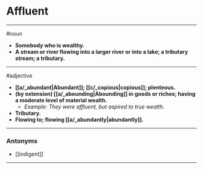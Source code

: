 # Affluent
---
#noun
- **Somebody who is wealthy.**
- **A stream or river flowing into a larger river or into a lake; a tributary stream; a tributary.**
---
#adjective
- **[[a/_abundant|Abundant]]; [[c/_copious|copious]]; plenteous.**
- **(by extension) [[a/_abounding|Abounding]] in goods or riches; having a moderate level of material wealth.**
	- _Example: They were affluent, but aspired to true wealth._
- **Tributary.**
- **Flowing to; flowing [[a/_abundantly|abundantly]].**
---
### Antonyms
- [[indigent]]
---
